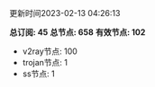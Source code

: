 更新时间2023-02-13 04:26:13

**总订阅: 45**
**总节点: 658**
**有效节点: 102**
- v2ray节点: 100
- trojan节点: 1
- ss节点: 1

